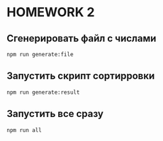 # HOMEWORK 2

## Сгенерировать файл с числами
`npm run generate:file`

## Запустить скрипт сортирровки
`npm run generate:result`

## Запустить все сразу
`npm run all`
